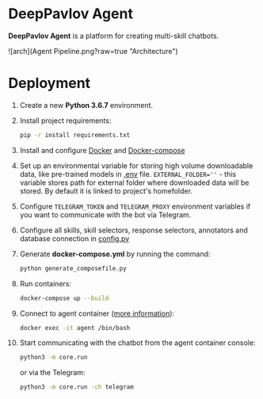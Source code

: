 # DeepPavlov Agent

**DeepPavlov Agent** is a platform for creating multi-skill chatbots.

![arch](Agent Pipeline.png?raw=true "Architecture")


Deployment
==========
1. Create a new **Python 3.6.7** environment.
2. Install project requirements:
    ```bash
    pip -r install requirements.txt
    ```
3. Install and configure [Docker](https://docs.docker.com/install/) and [Docker-compose](https://docs.docker.com/compose/install/)
4. Set up an environmental variable for storing high volume downloadable data, like pre-trained models in [.env](../.env) file.
``EXTERNAL_FOLDER=''`` - this variable stores path for external folder where downloaded data will be stored. By default it is linked to project's homefolder.
5. Configure `TELEGRAM_TOKEN` and `TELEGRAM_PROXY` environment variables if you want to communicate with the bot via Telegram.
6. Configure all skills, skill selectors, response selectors, annotators and database connection in [config.py](core/config.py)
7. Generate **docker-compose.yml** by running the command:
    ```bash
    python generate_composefile.py

    ```
8. Run containers:
     ```bash
     docker-compose up --build
     ```

9. Connect to agent container ([more information](https://docs.docker.com/engine/reference/commandline/exec/)):
    ```bash
    docker exec -it agent /bin/bash
    ```

10. Start communicating with the chatbot from the agent container console:
    ```bash
    python3 -m core.run
    ```
    or via the Telegram:
    
    ```bash
    python3 -m core.run -ch telegram
    ```